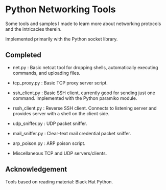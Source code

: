Python Networking Tools
=====

Some tools and samples I made to learn more about networking protocols and the intricacies therein.

Implemented primarily with the Python socket library.

Completed
-----

- net.py : Basic netcat tool for dropping shells, automatically executing commands, and uploading files.
- tcp_proxy.py : Basic TCP proxy server script.
- ssh_client.py : Basic SSH client, currently good for sending just one command. Implemented with the Python paramiko module.
- rssh_client.py : Reverse SSH client. Connects to listening server and provides server with a shell on the client side.
- udp_sniffer.py : UDP packet sniffer.
- mail_sniffer.py : Clear-text mail credential packet sniffer.
- arp_poison.py : ARP poison script.

- Miscellaneous TCP and UDP servers/clients.

Acknowledgement
-----

Tools based on reading material: Black Hat Python.
